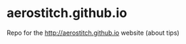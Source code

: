 aerostitch.github.io
====================

Repo for the http://aerostitch.github.io website (about tips)
